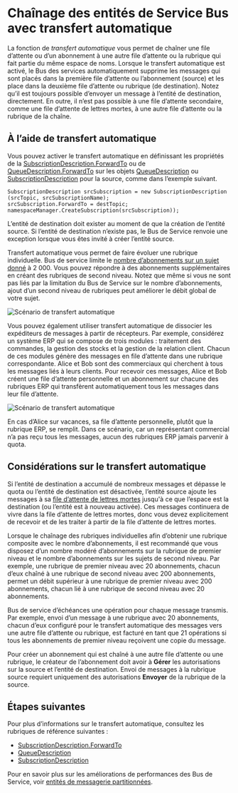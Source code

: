 <properties 
    pageTitle="Transfert automatique des Bus de Service d’entités de messagerie | Microsoft Azure"
    description="Comment chaîner une file d’attente ou d’un abonnement à une autre file d’attente ou une rubrique."
    services="service-bus"
    documentationCenter="na"
    authors="sethmanheim"
    manager="timlt"
    editor="" /> 
<tags 
    ms.service="service-bus"
    ms.devlang="na"
    ms.topic="article"
    ms.tgt_pltfrm="na"
    ms.workload="na"
    ms.date="09/29/2016"
    ms.author="sethm" />

# <a name="chaining-service-bus-entities-with-auto-forwarding"></a>Chaînage des entités de Service Bus avec transfert automatique

La fonction de *transfert automatique* vous permet de chaîner une file d’attente ou d’un abonnement à une autre file d’attente ou la rubrique qui fait partie du même espace de noms. Lorsque le transfert automatique est activé, le Bus des services automatiquement supprime les messages qui sont placés dans la première file d’attente ou l’abonnement (source) et les place dans la deuxième file d’attente ou rubrique (de destination). Notez qu’il est toujours possible d’envoyer un message à l’entité de destination, directement. En outre, il n’est pas possible à une file d’attente secondaire, comme une file d’attente de lettres mortes, à une autre file d’attente ou la rubrique de la chaîne.

## <a name="using-auto-forwarding"></a>À l’aide de transfert automatique

Vous pouvez activer le transfert automatique en définissant les propriétés de la [SubscriptionDescription.ForwardTo][] ou de [QueueDescription.ForwardTo][] sur les objets [QueueDescription][] ou [SubscriptionDescription][] pour la source, comme dans l’exemple suivant.

```
SubscriptionDescription srcSubscription = new SubscriptionDescription (srcTopic, srcSubscriptionName);
srcSubscription.ForwardTo = destTopic;
namespaceManager.CreateSubscription(srcSubscription));
```

L’entité de destination doit exister au moment de que la création de l’entité source. Si l’entité de destination n’existe pas, le Bus de Service renvoie une exception lorsque vous êtes invité à créer l’entité source.

Transfert automatique vous permet de faire évoluer une rubrique individuelle. Bus de service limite le [nombre d’abonnements sur un sujet donné](service-bus-quotas.md) à 2 000. Vous pouvez répondre à des abonnements supplémentaires en créant des rubriques de second niveau. Notez que même si vous ne sont pas liés par la limitation du Bus de Service sur le nombre d’abonnements, ajout d’un second niveau de rubriques peut améliorer le débit global de votre sujet.

![Scénario de transfert automatique][0]

Vous pouvez également utiliser transfert automatique de dissocier les expéditeurs de messages à partir de récepteurs. Par exemple, considérez un système ERP qui se compose de trois modules : traitement des commandes, la gestion des stocks et la gestion de la relation client. Chacun de ces modules génère des messages en file d’attente dans une rubrique correspondante. Alice et Bob sont des commerciaux qui cherchent à tous les messages liés à leurs clients. Pour recevoir ces messages, Alice et Bob créent une file d’attente personnelle et un abonnement sur chacune des rubriques ERP qui transfèrent automatiquement tous les messages dans leur file d’attente.

![Scénario de transfert automatique][1]

En cas d’Alice sur vacances, sa file d’attente personnelle, plutôt que la rubrique ERP, se remplit. Dans ce scénario, car un représentant commercial n’a pas reçu tous les messages, aucun des rubriques ERP jamais parvenir à quota.

## <a name="auto-forwarding-considerations"></a>Considérations sur le transfert automatique

Si l’entité de destination a accumulé de nombreux messages et dépasse le quota ou l’entité de destination est désactivée, l’entité source ajoute les messages à sa [file d’attente de lettres mortes](service-bus-dead-letter-queues.md) jusqu'à ce que l’espace est la destination (ou l’entité est à nouveau activée). Ces messages continuera de vivre dans la file d’attente de lettres mortes, donc vous devez explicitement de recevoir et de les traiter à partir de la file d’attente de lettres mortes.

Lorsque le chaînage des rubriques individuelles afin d’obtenir une rubrique composite avec le nombre d’abonnements, il est recommandé que vous disposez d’un nombre modéré d’abonnements sur la rubrique de premier niveau et le nombre d’abonnements sur les sujets de second niveau. Par exemple, une rubrique de premier niveau avec 20 abonnements, chacun d’eux chaîné à une rubrique de second niveau avec 200 abonnements, permet un débit supérieur à une rubrique de premier niveau avec 200 abonnements, chacun lié à une rubrique de second niveau avec 20 abonnements.

Bus de service d’échéances une opération pour chaque message transmis. Par exemple, envoi d’un message à une rubrique avec 20 abonnements, chacun d’eux configuré pour le transfert automatique des messages vers une autre file d’attente ou rubrique, est facturé en tant que 21 opérations si tous les abonnements de premier niveau reçoivent une copie du message.

Pour créer un abonnement qui est chaîné à une autre file d’attente ou une rubrique, le créateur de l’abonnement doit avoir à **Gérer** les autorisations sur la source et l’entité de destination. Envoi de messages à la rubrique source requiert uniquement des autorisations **Envoyer** de la rubrique de la source.

## <a name="next-steps"></a>Étapes suivantes

Pour plus d’informations sur le transfert automatique, consultez les rubriques de référence suivantes :

- [SubscriptionDescription.ForwardTo][]
- [QueueDescription][]
- [SubscriptionDescription][]

Pour en savoir plus sur les améliorations de performances des Bus de Service, voir [entités de messagerie partitionnées][].

  [QueueDescription.ForwardTo]: https://msdn.microsoft.com/library/azure/microsoft.servicebus.messaging.queuedescription.forwardto.aspx
  [SubscriptionDescription.ForwardTo]: https://msdn.microsoft.com/library/azure/microsoft.servicebus.messaging.subscriptiondescription.forwardto.aspx
  [QueueDescription]: https://msdn.microsoft.com/library/azure/microsoft.servicebus.messaging.queuedescription.aspx
  [SubscriptionDescription]: https://msdn.microsoft.com/library/azure/microsoft.servicebus.messaging.subscriptiondescription.aspx
  [0]: ./media/service-bus-auto-forwarding/IC628631.gif
  [1]: ./media/service-bus-auto-forwarding/IC628632.gif
  [Entités de messagerie partitionnées]: service-bus-partitioning.md
